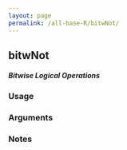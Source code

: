 ```yaml
---
layout: page
permalink: /all-base-R/bitwNot/
---
```


## __bitwNot__

#### _Bitwise Logical Operations_

### Usage

### Arguments

### Notes
